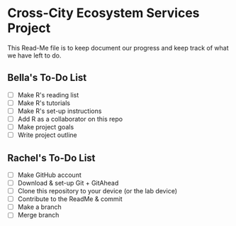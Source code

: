 # Cross-City Ecosystem Services Project
This Read-Me file is to keep document our progress and keep track of what we have left to do. 

## Bella's To-Do List
- [ ] Make R's reading list 
- [ ] Make R's tutorials
- [ ] Make R's set-up instructions
- [ ] Add R as a collaborator on this repo
- [ ] Make project goals 
- [ ] Write project outline

## Rachel's To-Do List
- [ ] Make GitHub account 
- [ ] Download & set-up Git + GitAhead 
- [ ] Clone this repository to your device (or the lab device)
- [ ] Contribute to the ReadMe & commit
- [ ] Make a branch
- [ ] Merge branch
